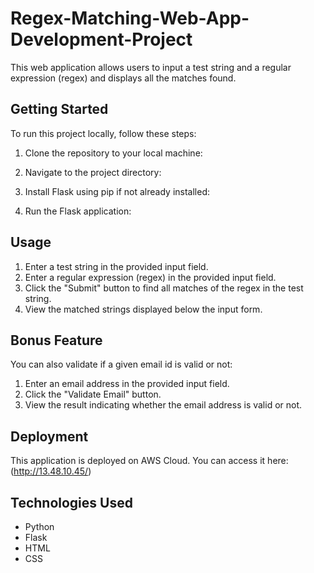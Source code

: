 # Regex-Matching-Web-App-Development-Project


This web application allows users to input a test string and a regular expression (regex) and displays all the matches found.

## Getting Started

To run this project locally, follow these steps:

1. Clone the repository to your local machine:

2. Navigate to the project directory:

3. Install Flask using pip if not already installed:

4. Run the Flask application:



## Usage

1. Enter a test string in the provided input field.
2. Enter a regular expression (regex) in the provided input field.
3. Click the "Submit" button to find all matches of the regex in the test string.
4. View the matched strings displayed below the input form.

## Bonus Feature

You can also validate if a given email id is valid or not:
1. Enter an email address in the provided input field.
2. Click the "Validate Email" button.
3. View the result indicating whether the email address is valid or not.

## Deployment

This application is deployed on AWS Cloud. You can access it here:(http://13.48.10.45/)

## Technologies Used

- Python
- Flask
- HTML
- CSS
